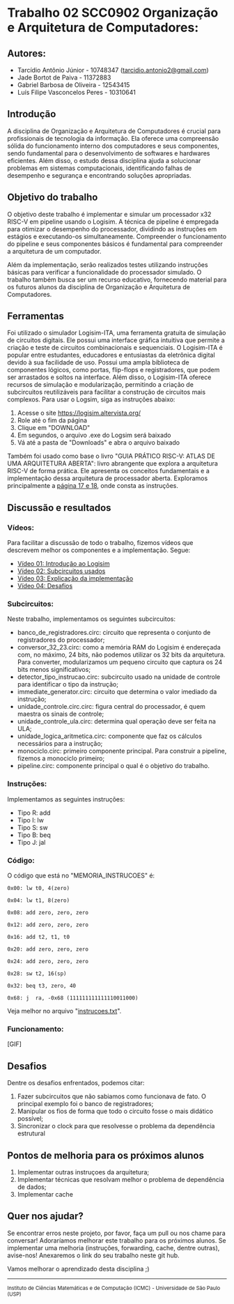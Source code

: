 # Trabalho 02 SCC0902 Organização e Arquitetura de Computadores:

## Autores:

* Tarcídio Antônio Júnior - 10748347 (tarcidio.antonio2@gmail.com)
* Jade Bortot de Paiva - 11372883
* Gabriel Barbosa de Oliveira - 12543415
* Luís Filipe Vasconcelos Peres - 10310641

## Introdução

  A disciplina de Organização e Arquitetura de Computadores é crucial para profissionais de tecnologia da informação. Ela oferece uma compreensão sólida do funcionamento interno dos computadores e seus componentes, sendo fundamental para o desenvolvimento de softwares e hardwares eficientes. Além disso, o estudo dessa disciplina ajuda a solucionar problemas em sistemas computacionais, identificando falhas de desempenho e segurança e encontrando soluções apropriadas.

## Objetivo do trabalho
  
O objetivo deste trabalho é implementar e simular um processador x32 RISC-V em pipeline usando o Logisim. A técnica de pipeline é empregada para otimizar o desempenho do processador, dividindo as instruções em estágios e executando-os simultaneamente. Compreender o funcionamento do pipeline e seus componentes básicos é fundamental para compreender a arquitetura de um computador.

Além da implementação, serão realizados testes utilizando instruções básicas para verificar a funcionalidade do processador simulado. O trabalho também busca ser um recurso educativo, fornecendo material para os futuros alunos da disciplina de Organização e Arquitetura de Computadores.
  
## Ferramentas

Foi utilizado o simulador Logisim-ITA, uma ferramenta gratuita de simulação de circuitos digitais. Ele possui uma interface gráfica intuitiva que permite a criação e teste de circuitos combinacionais e sequenciais. O Logisim-ITA é popular entre estudantes, educadores e entusiastas da eletrônica digital devido à sua facilidade de uso. Possui uma ampla biblioteca de componentes lógicos, como portas, flip-flops e registradores, que podem ser arrastados e soltos na interface. Além disso, o Logisim-ITA oferece recursos de simulação e modularização, permitindo a criação de subcircuitos reutilizáveis para facilitar a construção de circuitos mais complexos.
  Para usar o Logsim, siga as instruções abaixo:
 1. Acesse o site https://logisim.altervista.org/
 2. Role até o fim da página
 3. Clique em "DOWNLOAD"
 4. Em segundos, o arquivo .exe do Logsim será baixado
 5. Vá até a pasta de "Downloads" e abra o arquivo baixado
   
Também foi usado como base o livro "GUIA PRÁTICO RISC-V: ATLAS DE UMA ARQUITETURA ABERTA": livro abrangente que explora a arquitetura RISC-V de forma prática. Ele apresenta os conceitos fundamentais e a implementação dessa arquitetura de processador aberta. Exploramos principalmente a [página 17 e 18](https://github.com/tarcidio/trabalho-org-arq-comp-02/blob/main/instrucoes_risc_v.pdf), onde consta as instruções.
    
## Discussão e resultados

### Vídeos:
Para facilitar a discussão de todo o trabalho, fizemos vídeos que descrevem melhor os componentes e a implementação. Segue:

* [Vídeo 01: Introdução ao Logisim](https://www.youtube.com/watch?v=ZZsND2eOAwo)
* [Vídeo 02: Subcircuitos usados](https://www.youtube.com/watch?v=1rVrc5WXauU)
* [Vídeo 03: Explicação da implementação](https://www.youtube.com/watch?v=ZJE4mW0OjPg)
* [Vídeo 04: Desafios](https://www.youtube.com/watch?v=-ZBtMzy1AJU)

### Subcircuitos:
Neste trabalho, implementamos os seguintes subcircuitos:
* banco_de_registradores.circ: circuito que representa o conjunto de registradores do processador;
* conversor_32_23.circ: como a memória RAM do Logisim é endereçada com, no máximo, 24 bits, não podemos utilizar os 32 bits da arquitetura. Para converter, modularizamos um pequeno circuito que captura os 24 bits menos significativos;
* detector_tipo_instrucao.circ: subcircuito usado na unidade de controle para identificar o tipo da instrução;
* immediate_generator.circ: circuito que determina o valor imediado da instrução;
* unidade_controle.circ.circ: figura central do processador, é quem maestra os sinais de controle;
* unidade_controle_ula.circ: determina qual operação deve ser feita na ULA;
* unidade_logica_aritmetica.circ: componente que faz os cálculos necessários para a instrução;
* monociclo.circ: primeiro componente principal. Para construir a pipeline, fizemos a monociclo primeiro;
* pipeline.circ: componente principal o qual é o objetivo do trabalho.

### Instruções:
Implementamos as seguintes instruções:
* Tipo R: add
* Tipo I: lw
* Tipo S: sw
* Tipo B: beq
* Tipo J: jal

### Código:
O código que está no "MEMORIA_INSTRUCOES" é:

`0x00: lw t0, 4(zero)`

`0x04: lw t1, 8(zero)`

`0x08: add zero, zero, zero`

`0x12: add zero, zero, zero`

`0x16: add t2, t1, t0`

`0x20: add zero, zero, zero`

`0x24: add zero, zero, zero`

`0x28: sw t2, 16(sp)`

`0x32: beq t3, zero, 40`

`0x68: j  ra, -0x68 (111111111111110011000)`

Veja melhor no arquivo "[instrucoes.txt](https://github.com/tarcidio/trabalho-org-arq-comp-02/blob/main/instrucoes.txt)".

### Funcionamento:

[GIF]

## Desafios
  Dentre os desafios enfrentados, podemos citar:
  1. Fazer subcircuitos que não sabiamos como funcionava de fato. O principal exemplo foi o banco de registradores;
  2. Manipular os fios de forma que todo o circuito fosse o mais didático possível;
  3. Sincronizar o clock para que resolvesse o problema da dependência estrutural

## Pontos de melhoria para os próximos alunos

1. Implementar outras instruçoes da arquitetura;
2. Implementar técnicas que resolvam melhor o problema de dependência de dados;
3. Implementar cache

## Quer nos ajudar?

Se encontrar erros neste projeto, por favor, faça um pull ou nos chame para conversar! Adoraríamos melhorar este trabalho para os próximos alunos. Se implementar uma melhoria (instruções, forwarding, cache, dentre outras), avise-nos! Anexaremos o link do seu trabalho neste git hub.


Vamos melhorar o aprendizado desta disciplina ;)

---

<sup>Instituto de Ciências Matemáticas e de Computação (ICMC) - Universidade de São Paulo (USP)</sup>

